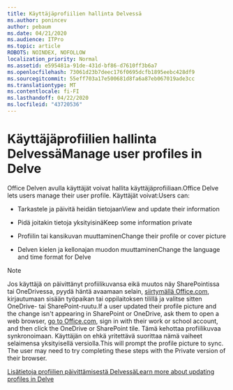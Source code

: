 ```yaml
---
title: Käyttäjäprofiilien hallinta Delvessä
ms.author: ponincev
author: pebaum
ms.date: 04/21/2020
ms.audience: ITPro
ms.topic: article
ROBOTS: NOINDEX, NOFOLLOW
localization_priority: Normal
ms.assetid: e595481a-91de-431d-bf86-d7610ff3b6a7
ms.openlocfilehash: 73061d23b7deec176f0695dcfb1895eebc428df9
ms.sourcegitcommit: 55eff703a17e500681d8fa6a87eb067019ade3cc
ms.translationtype: MT
ms.contentlocale: fi-FI
ms.lasthandoff: 04/22/2020
ms.locfileid: "43720536"
---
```

# <a name="manage-user-profiles-in-delve"></a><span data-ttu-id="80bac-102">Käyttäjäprofiilien hallinta Delvessä</span><span class="sxs-lookup"><span data-stu-id="80bac-102">Manage user profiles in Delve</span></span>

<span data-ttu-id="80bac-103">Office Delven avulla käyttäjät voivat hallita käyttäjäprofiiliaan.</span><span class="sxs-lookup"><span data-stu-id="80bac-103">Office Delve lets users manage their user profile.</span></span> <span data-ttu-id="80bac-104">Käyttäjät voivat:</span><span class="sxs-lookup"><span data-stu-id="80bac-104">Users can:</span></span>
  
- <span data-ttu-id="80bac-105">Tarkastele ja päivitä heidän tietojaan</span><span class="sxs-lookup"><span data-stu-id="80bac-105">View and update their information</span></span>
    
- <span data-ttu-id="80bac-106">Pidä joitakin tietoja yksityisinä</span><span class="sxs-lookup"><span data-stu-id="80bac-106">Keep some information private</span></span>
    
- <span data-ttu-id="80bac-107">Profiilin tai kansikuvan muuttaminen</span><span class="sxs-lookup"><span data-stu-id="80bac-107">Change their profile or cover picture</span></span>
    
- <span data-ttu-id="80bac-108">Delven kielen ja kellonajan muodon muuttaminen</span><span class="sxs-lookup"><span data-stu-id="80bac-108">Change the language and time format for Delve</span></span>
    
> [!NOTE]
> <span data-ttu-id="80bac-109">Jos käyttäjä on päivittänyt profiilikuvansa eikä muutos näy SharePointissa tai OneDrivessa, pyydä häntä avaamaan selain, [siirtymällä Office.com](https://www.office.com), kirjautumaan sisään työpaikan tai oppilaitoksen tilillä ja valitse sitten OneDrive- tai SharePoint-ruutu.</span><span class="sxs-lookup"><span data-stu-id="80bac-109">If a user updated their profile picture and the change isn't appearing in SharePoint or OneDrive, ask them to open a web browser, [go to Office.com](https://www.office.com), sign in with their work or school account, and then click the OneDrive or SharePoint tile.</span></span> <span data-ttu-id="80bac-110">Tämä kehottaa profiilikuvaa synkronoimaan. Käyttäjän on ehkä yritettävä suorittaa nämä vaiheet selaimensa yksityisellä versiolla.</span><span class="sxs-lookup"><span data-stu-id="80bac-110">This will prompt the profile picture to sync. The user may need to try completing these steps with the Private version of their browser.</span></span> 
  
[<span data-ttu-id="80bac-111">Lisätietoja profiilien päivittämisestä Delvessä</span><span class="sxs-lookup"><span data-stu-id="80bac-111">Learn more about updating profiles in Delve</span></span>](https://go.microsoft.com/fwlink/?linkid=735070)
  

